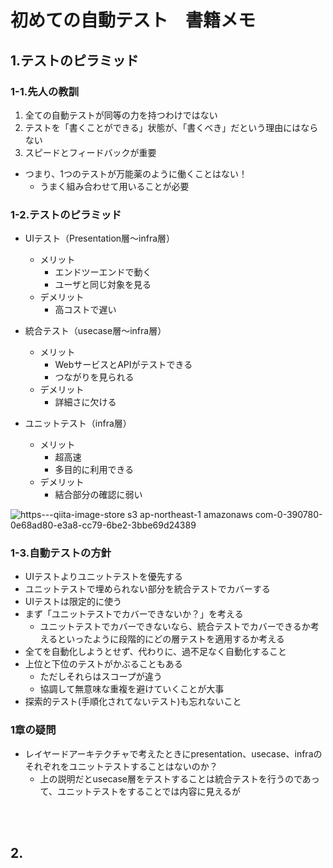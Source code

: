 # 初めての自動テスト　書籍メモ

## 1.テストのピラミッド

### 1-1.先人の教訓
1. 全ての自動テストが同等の力を持つわけではない
2. テストを「書くことができる」状態が、「書くべき」だという理由にはならない
3. スピードとフィードバックが重要
- つまり、1つのテストが万能薬のように働くことはない！
  - うまく組み合わせて用いることが必要

### 1-2.テストのピラミッド
- UIテスト（Presentation層〜infra層）
  - メリット
    - エンドツーエンドで動く
    - ユーザと同じ対象を見る
  - デメリット
    - 高コストで遅い
  
- 統合テスト（usecase層〜infra層）
  - メリット
    - WebサービスとAPIがテストできる
    - つながりを見られる
  - デメリット
    - 詳細さに欠ける

- ユニットテスト（infra層）
  - メリット
    - 超高速
    - 多目的に利用できる
  - デメリット
    - 結合部分の確認に弱い

![https---qiita-image-store s3 ap-northeast-1 amazonaws com-0-390780-0e68ad80-e3a8-cc79-6be2-3bbe69d24389](https://user-images.githubusercontent.com/53253817/100713784-2b856300-33f8-11eb-83e6-c496e336937c.png)

### 1-3.自動テストの方針
- UIテストよりユニットテストを優先する
- ユニットテストで埋められない部分を統合テストでカバーする
- UIテストは限定的に使う
- まず「ユニットテストでカバーできないか？」を考える
  - ユニットテストでカバーできないなら、統合テストでカバーできるか考えるといったように段階的にどの層テストを適用するか考える
- 全てを自動化しようとせず、代わりに、過不足なく自動化すること
- 上位と下位のテストがかぶることもある
  - ただしそれらはスコープが違う
  - 協調して無意味な重複を避けていくことが大事
- 探索的テスト(手順化されてないテスト)も忘れないこと

### 1章の疑問
- レイヤードアーキテクチャで考えたときにpresentation、usecase、infraのそれぞれをユニットテストすることはないのか？
  - 上の説明だとusecase層をテストすることは統合テストを行うのであって、ユニットテストをすることでは内容に見えるが

<br></br>

## 2.

